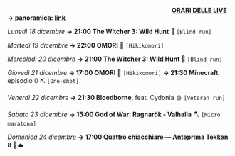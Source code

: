 <code>---------------------------------------------------</code>
<b><u>ORARI DELLE LIVE</u></b>
<b>→ panoramica: <a href="https://trello.com/b/iKwdSGf3/sabaku">link</a></b>

<i>Lunedì 18 dicembre</i>
<b>→ 21:00 The Witcher 3: Wild Hunt</b> 🦄 <code>[Blind run]</code>

<i>Martedì 19 dicembre</i>
<b>→ 22:00 OMORI</b> 🔪 <code>[Hikikomori]</code>

<i>Mercoledì 20 dicembre</i>
<b>→ 21:00 The Witcher 3: Wild Hunt</b> 🦄 <code>[Blind run]</code>

<i>Giovedì 21 dicembre</i>
<b>→ 17:00 OMORI</b> 🔪 <code>[Hikikomori]</code>
<b>→ 21:30 Minecraft</b>, episodio 0 ⛏️ <code>[One-shot]</code>

<i>Venerdì 22 dicembre</i>
<b>→ 21:30 Bloodborne</b>, feat. Cydonia 🩸 <code>[Veteran run]</code>

<i>Sabato 23 dicembre</i>
<b>→ 15:00 God of War: Ragnarök - Valhalla</b> 🪓 <code>[Micro maratona]</code>

<i>Domenica 24 dicembre</i>
<b>→ 17:00 Quattro chiacchiare ― Anteprima Tekken 8</b> 🎅🫖

